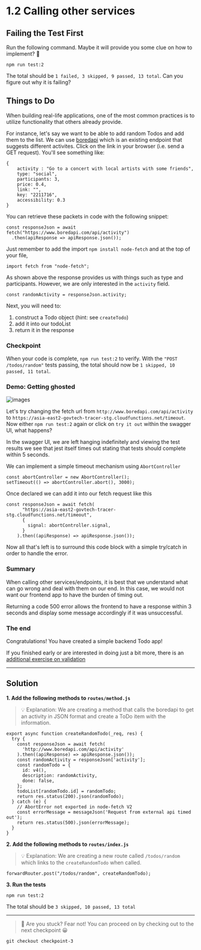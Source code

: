 # 1.2 Calling other services

## Failing the Test First

Run the following command. Maybe it will provide you some clue on how to implement? 🤔

```
npm run test:2
```
The total should be `1 failed, 3 skipped, 9 passed, 13 total`. Can you figure out why it is failing?

## Things to Do

When building real-life applications, one of the most common practices is to utilize functionality that others already provide.

For instance, let's say we want to be able to add random Todos and add them to the list.
We can use [boredapi](http://www.boredapi.com/api/activity) which is an existing endpoint that suggests different activites. Click on the link in your browser (i.e. send a GET request). You'll see something like:
```
{
    activity : "Go to a concert with local artists with some friends",
    type: "social",
    participants: 3,
    price: 0.4,
    link: "",
    key: "2211716",
    accessibility: 0.3
}
```

You can retrieve these packets in code with the following snippet:
```
const responseJson = await fetch("https://www.boredapi.com/api/activity")
  .then(apiResponse => apiResponse.json());
```
Just remember to add the import `npm install node-fetch` and at the top of your file,
```
import fetch from "node-fetch";
```

As shown above the response provides us with things such as type and participants. However, we are only interested in the `activity` field.

`const randomActivity = responseJson.activity;`

Next, you will need to:
1. construct a Todo object (hint: see `createTodo`)
2. add it into our todoList
3. return it in the response

### Checkpoint
When your code is complete, `npm run test:2` to verify. With the `"POST /todos/random"` tests passing, the total should now be `1 skipped, 10 passed, 11 total`.

### Demo: Getting ghosted
![images](https://user-images.githubusercontent.com/31716292/134328422-40afa902-9667-48e0-a128-951340cb3f0c.png)

Let's try changing the fetch url from `http://www.boredapi.com/api/activity` to
`https://asia-east2-govtech-tracer-stg.cloudfunctions.net/timeout`. Now either `npm run test:2` again or click on `try it out` within the swagger UI, what happens?

In the swagger UI, we are left hanging indefinitely and viewing the test results we see that jest itself times out stating that tests should complete within 5 seconds.

We can implement a simple timeout mechanism using `AbortController`

```
const abortController = new AbortController();
setTimeout(() => abortController.abort(), 3000);
```

Once declared we can add it into our fetch request like this

```
const responseJson = await fetch(
      "https://asia-east2-govtech-tracer-stg.cloudfunctions.net/timeout",
      {
        signal: abortController.signal,
      }
    ).then((apiResponse) => apiResponse.json());
```

Now all that's left is to surround this code block with a simple try/catch in order to handle the error.

### Summary
When calling other services/endpoints, it is best that we understand what can go wrong and deal with them on our end. In this case, we would not want our frontend app to have the burden of timing out.

Returning a code 500 error allows the frontend to have a response within 3 seconds and display some message accordingly if it was unsuccessful.

### The end
Congratulations! You have created a simple backend Todo app!

If you finished early or are interested in doing just a bit more, there is an [additional exercise on validation](./Validation)

---

## Solution

**1. Add the following methods to `routes/method.js`**
> 💡 Explanation: We are creating a method that calls the boredapi to get an activity in JSON format and create a ToDo item with the information.
```
export async function createRandomTodo(_req, res) {
  try {
    const responseJson = await fetch(
      'http://www.boredapi.com/api/activity'
    ).then((apiResponse) => apiResponse.json());
    const randomActivity = responseJson['activity'];
    const randomTodo = {
      id: v4(),
      description: randomActivity,
      done: false,
    };
    todoList[randomTodo.id] = randomTodo;
    return res.status(200).json(randomTodo);
  } catch (e) {
    // AbortError not exported in node-fetch V2
    const errorMessage = messageJson('Request from external api timed out');
    return res.status(500).json(errorMessage);
  }
}
```

**2. Add the following methods to `routes/index.js`**
> 💡 Explanation: We are creating a new route called `/todos/random` which links to the `createRandomTodo` when called.

```
forwardRouter.post("/todos/random", createRandomTodo);
```

**3. Run the tests**

```
npm run test:2
```

The total should be `3 skipped, 10 passed, 13 total`

---

> 🚩 Are you stuck? Fear not! You can proceed on by checking out to the next checkpoint 😀
```
git checkout checkpoint-3
```